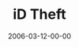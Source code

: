 ---
layout: message
category: message
series: "iD"
title: "iD Theft"
date: 2006-03-12-00-00
message_id: 78
audio: "http://s3.amazonaws.com/crossroads-media/message/audio/iD_02_ID_Theft_03-12-06.mp3"
audio-duration: "01:00:44"
explicit: false
---